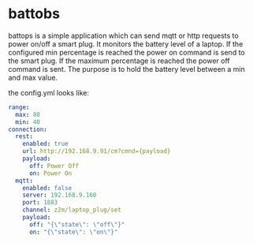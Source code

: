 # battobs

battops is a simple application which can send mqtt or http requests to power on/off a smart plug.
It monitors the battery level of a laptop. If the configured min percentage is reached the power on 
command is send to the smart plug. If the maximum percentage is reached the power off command is sent.
The purpose is to hold the battery level between a min and max value.

the config.yml looks like:
```yaml
range:
  max: 80
  min: 40
connection:
  rest:
    enabled: true
    url: http://192.168.9.91/cm?cmnd={payload}
    payload:
      off: Power Off
      on: Power On
  mqtt:
    enabled: false
    server: 192.168.9.160
    port: 1883
    channel: z2m/laptop_plug/set
    payload:
      off: "{\"state\": \"off\"}"
      on: "{\"state\": \"on\"}"
```

